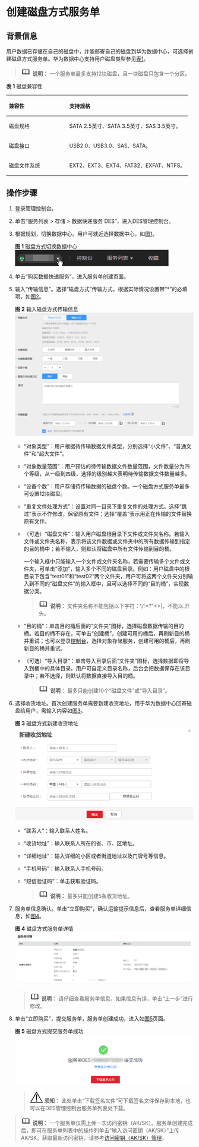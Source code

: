 # 创建磁盘方式服务单<a name="des_01_0047"></a>

## 背景信息<a name="gen-id1.7.6.8.4.1"></a>

用户数据已存储在自己的磁盘中，并能邮寄自己的磁盘到华为数据中心，可选择创建磁盘方式服务单。华为数据中心支持用户磁盘类型参见[表1](#d0e2003)。

>![](public_sys-resources/icon-note.gif) **说明：** 
>一个服务单最多支持12块磁盘，且一块磁盘只包含一个分区。

**表 1**  磁盘兼容性

<a name="d0e2003"></a>
<table><thead align="left"><tr id="row59531373"><th class="cellrowborder" valign="top" width="33.29%" id="mcps1.2.3.1.1"><p id="p57311924"><a name="p57311924"></a><a name="p57311924"></a>兼容性</p>
</th>
<th class="cellrowborder" valign="top" width="66.71000000000001%" id="mcps1.2.3.1.2"><p id="p11754296"><a name="p11754296"></a><a name="p11754296"></a>支持规格</p>
</th>
</tr>
</thead>
<tbody><tr id="row12573920"><td class="cellrowborder" valign="top" width="33.29%" headers="mcps1.2.3.1.1 "><p id="p11854613"><a name="p11854613"></a><a name="p11854613"></a>磁盘规格</p>
</td>
<td class="cellrowborder" valign="top" width="66.71000000000001%" headers="mcps1.2.3.1.2 "><p id="p20699582"><a name="p20699582"></a><a name="p20699582"></a>SATA 2.5英寸、SATA 3.5英寸、SAS 3.5英寸。</p>
</td>
</tr>
<tr id="row52078514"><td class="cellrowborder" valign="top" width="33.29%" headers="mcps1.2.3.1.1 "><p id="p57610085"><a name="p57610085"></a><a name="p57610085"></a>磁盘接口</p>
</td>
<td class="cellrowborder" valign="top" width="66.71000000000001%" headers="mcps1.2.3.1.2 "><p id="p35905280"><a name="p35905280"></a><a name="p35905280"></a>USB2.0、USB3.0、SAS、SATA。</p>
</td>
</tr>
<tr id="row54712068"><td class="cellrowborder" valign="top" width="33.29%" headers="mcps1.2.3.1.1 "><p id="p2492560"><a name="p2492560"></a><a name="p2492560"></a>磁盘文件系统</p>
</td>
<td class="cellrowborder" valign="top" width="66.71000000000001%" headers="mcps1.2.3.1.2 "><p id="p570775"><a name="p570775"></a><a name="p570775"></a>EXT2、EXT3、EXT4、FAT32、EXFAT、NTFS。</p>
</td>
</tr>
</tbody>
</table>

## 操作步骤<a name="section1091715745514"></a>

1.  登录管理控制台。
2.  单击“服务列表 \> 存储 \> 数据快递服务 DES”，进入DES管理控制台。
3.  根据规划，切换数据中心。用户可就近选择数据中心，如[图1](#fig75102056829)。

    **图 1**  磁盘方式切换数据中心<a name="fig75102056829"></a>  
    ![](figures/磁盘方式切换数据中心.png "磁盘方式切换数据中心")

4.  单击“购买数据快递服务”，进入服务单创建页面。
5.  输入“传输信息”。选择“磁盘方式”传输方式，根据实际情况设置带“\*”的必填项，如[图2](#fig109565610320)。

    **图 2**  输入磁盘方式传输信息<a name="fig109565610320"></a>  
    ![](figures/输入磁盘方式传输信息.png "输入磁盘方式传输信息")

    -   “对象类型”：用户根据待传输数据文件类型，分别选择“小文件”、“普通文件”和“超大文件”。
    -   “对象数量范围”：用户预估的待传输数据文件数量范围，文件数量分为四个等级，从一级到四级，选择的级别越大表明待传输数据文件数量越多。
    -   “设备个数”：用户存储待传输数据的磁盘个数。一个磁盘方式服务单最多可设置12块磁盘。
    -   “重复文件处理方式”：设置对同一目录下重复文件的处理方式。选择“跳过”表示不作修改，保留原有文件；选择“覆盖”表示用正在传输的文件替换原有文件。
    -   （可选）“磁盘文件”：输入用户磁盘根目录下文件或文件夹名称。若输入文件或文件夹名称，表示将该文件数据或文件夹中的所有数据传输到指定的目的桶中；若不输入，则默认将磁盘中所有文件传输到目的桶。

        一个输入框中只能输入一个文件或文件夹名称，若需要传输多个文件或文件夹，可单击“添加”，输入多个不同的磁盘目录。例如：用户磁盘中的根目录下包含“test01”和“test02”两个文件夹，用户可将这两个文件夹分别输入到不同的“磁盘文件”的输入框中，且可以选择不同的“目的桶”，实现数据分类。

        >![](public_sys-resources/icon-note.gif) **说明：** 
        >文件夹名称不能包括以下字符：\\/:\*?"<\>|，不能以.开头。

    -   “目的桶”：单击目的桶后面的“文件夹”图标，选择磁盘数据传输的目的桶。若目的桶不存在，可单击“创建桶”，创建可用的桶后，再刷新目的桶并重试；也可以登录[控制台](https://console.huaweicloud.com)，选择对象存储服务，创建可用的桶后，再刷新目的桶并重试。
    -   （可选）“导入目录”：单击导入目录后面“文件夹”图标，选择数据即将导入到桶中的具体目录。用户可自定义目录名称，后台会把数据保存在该目录中；若不选择，则默认将数据直接导入目的桶。

        >![](public_sys-resources/icon-note.gif) **说明：** 
        >最多只能创建10个“磁盘文件”或“导入目录”。


6.  选择收货地址。首次创建服务单需要新建收货地址，用于华为数据中心回寄磁盘给用户，需输入内容如[图3](#fig19986201415315)。

    **图 3**  磁盘方式新建收货地址<a name="fig19986201415315"></a>  
    ![](figures/磁盘方式新建收货地址.png "磁盘方式新建收货地址")

    -   “联系人”：输入联系人姓名。
    -   “收货地址”：输入联系人所在的省、市、区地址。
    -   “详细地址”：输入详细的小区或者街道地址以及门牌号等信息。
    -   “手机号码”：输入联系人手机号码。
    -   “短信验证码”：单击获取验证码。

        >![](public_sys-resources/icon-note.gif) **说明：** 
        >最多只能创建5条收货地址。


7.  服务单信息确认。单击“立即购买”，确认运输提示信息后，查看服务单详细信息，如[图4](#fig351619241933)。

    **图 4**  磁盘方式服务单详情<a name="fig351619241933"></a>  
    ![](figures/磁盘方式服务单详情.png "磁盘方式服务单详情")

    >![](public_sys-resources/icon-note.gif) **说明：** 
    >请仔细查看服务单信息，如果信息有误，单击“上一步”进行修改。

8.  单击“立即购买”，提交服务单，服务单创建成功，进入如[图5](#fig24931621843)页面。

    **图 5**  磁盘方式提交服务单成功<a name="fig24931621843"></a>  
    ![](figures/磁盘方式提交服务单成功.png "磁盘方式提交服务单成功")

    >![](public_sys-resources/icon-notice.gif) **须知：** 
    >此处单击“下载签名文件”可下载签名文件保存到本地，也可以在DES管理控制台服务单列表处下载。


>![](public_sys-resources/icon-note.gif) **说明：** 
>一个服务单仅需上传一次访问密钥（AK/SK）。服务单创建完成后，即可在服务单列表中的操作列单击“输入访问密钥（AK/SK）”上传AK/SK。获取最新访问密钥，请参考[访问密钥（AK/SK）管理](https://support.huaweicloud.com/usermanual-ca/ca_01_0003.html)。

